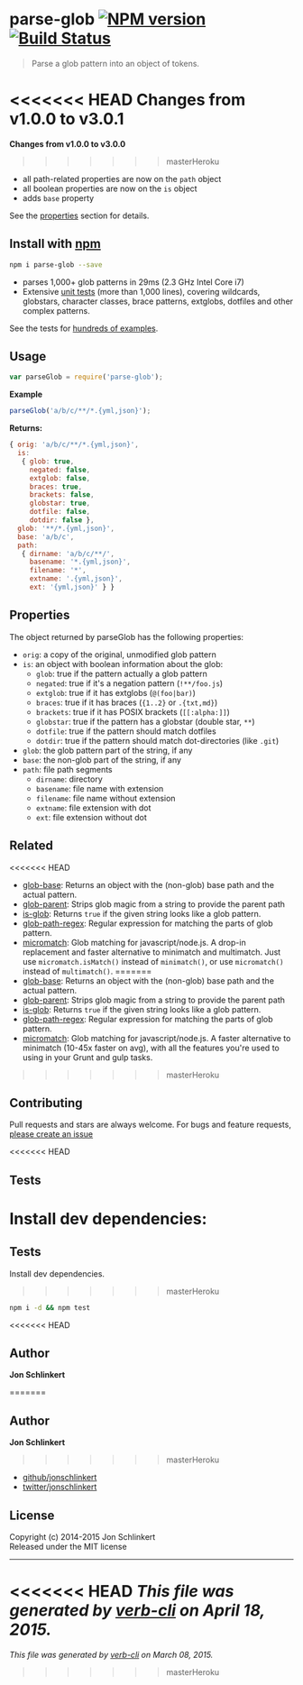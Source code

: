 # parse-glob [![NPM version](https://badge.fury.io/js/parse-glob.svg)](http://badge.fury.io/js/parse-glob)  [![Build Status](https://travis-ci.org/jonschlinkert/parse-glob.svg)](https://travis-ci.org/jonschlinkert/parse-glob) 

> Parse a glob pattern into an object of tokens.

<<<<<<< HEAD
**Changes from v1.0.0 to v3.0.1** 
=======
**Changes from v1.0.0 to v3.0.0** 
>>>>>>> masterHeroku

- all path-related properties are now on the `path` object
- all boolean properties are now on the `is` object
- adds `base` property

See the [properties](#properties) section for details.

## Install with [npm](npmjs.org)

```bash
npm i parse-glob --save
```

- parses 1,000+ glob patterns in 29ms (2.3 GHz Intel Core i7)
- Extensive [unit tests](./test.js) (more than 1,000 lines), covering wildcards, globstars, character classes, brace patterns, extglobs, dotfiles and other complex patterns.

See the tests for [hundreds of examples](./test.js).

## Usage

```js
var parseGlob = require('parse-glob');
```

**Example**

```js
parseGlob('a/b/c/**/*.{yml,json}');
```

**Returns:**

```js
{ orig: 'a/b/c/**/*.{yml,json}',
  is:
   { glob: true,
     negated: false,
     extglob: false,
     braces: true,
     brackets: false,
     globstar: true,
     dotfile: false,
     dotdir: false },
  glob: '**/*.{yml,json}',
  base: 'a/b/c',
  path:
   { dirname: 'a/b/c/**/',
     basename: '*.{yml,json}',
     filename: '*',
     extname: '.{yml,json}',
     ext: '{yml,json}' } }
```

## Properties

The object returned by parseGlob has the following properties:

- `orig`: a copy of the original, unmodified glob pattern
- `is`: an object with boolean information about the glob:
  + `glob`: true if the pattern actually a glob pattern
  + `negated`: true if it's a negation pattern (`!**/foo.js`)
  + `extglob`: true if it has extglobs (`@(foo|bar)`)
  + `braces`: true if it has braces (`{1..2}` or `.{txt,md}`)
  + `brackets`: true if it has POSIX brackets (`[[:alpha:]]`)
  + `globstar`: true if the pattern has a globstar (double star, `**`)
  + `dotfile`: true if the pattern should match dotfiles 
  + `dotdir`: true if the pattern should match dot-directories (like `.git`)
- `glob`: the glob pattern part of the string, if any
- `base`: the non-glob part of the string, if any
- `path`: file path segments
  + `dirname`: directory
  + `basename`: file name with extension
  + `filename`: file name without extension
  + `extname`: file extension with dot
  + `ext`: file extension without dot

## Related
<<<<<<< HEAD
 * [glob-base](https://github.com/jonschlinkert/glob-base): Returns an object with the (non-glob) base path and the actual pattern.
 * [glob-parent](https://github.com/es128/glob-parent): Strips glob magic from a string to provide the parent path
 * [is-glob](https://github.com/jonschlinkert/is-glob): Returns `true` if the given string looks like a glob pattern.
 * [glob-path-regex](https://github.com/regexps/glob-path-regex): Regular expression for matching the parts of glob pattern.
 * [micromatch](https://github.com/jonschlinkert/micromatch): Glob matching for javascript/node.js. A drop-in replacement and faster alternative to minimatch and multimatch. Just use `micromatch.isMatch()` instead of `minimatch()`, or use `micromatch()` instead of `multimatch()`.
=======
* [glob-base](https://github.com/jonschlinkert/glob-base): Returns an object with the (non-glob) base path and the actual pattern.
* [glob-parent](https://github.com/es128/glob-parent): Strips glob magic from a string to provide the parent path
* [is-glob](https://github.com/jonschlinkert/is-glob): Returns `true` if the given string looks like a glob pattern.
* [glob-path-regex](https://github.com/regexps/glob-path-regex): Regular expression for matching the parts of glob pattern.
* [micromatch](https://github.com/jonschlinkert/micromatch): Glob matching for javascript/node.js. A faster alternative to minimatch (10-45x faster on avg), with all the features you're used to using in your Grunt and gulp tasks.
>>>>>>> masterHeroku

## Contributing
Pull requests and stars are always welcome. For bugs and feature requests, [please create an issue](https://github.com/jonschlinkert/parse-glob/issues)

<<<<<<< HEAD
## Tests
Install dev dependencies:
=======

## Tests
Install dev dependencies.
>>>>>>> masterHeroku

```bash
npm i -d && npm test
```

<<<<<<< HEAD
## Author

**Jon Schlinkert**

=======

## Author

**Jon Schlinkert**
 
>>>>>>> masterHeroku
+ [github/jonschlinkert](https://github.com/jonschlinkert)
+ [twitter/jonschlinkert](http://twitter.com/jonschlinkert) 

## License
Copyright (c) 2014-2015 Jon Schlinkert  
Released under the MIT license

***

<<<<<<< HEAD
_This file was generated by [verb-cli](https://github.com/assemble/verb-cli) on April 18, 2015._
=======
_This file was generated by [verb-cli](https://github.com/assemble/verb-cli) on March 08, 2015._
>>>>>>> masterHeroku
